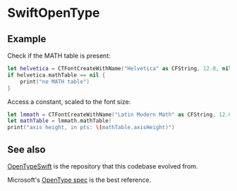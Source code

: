 # SwiftOpenType

## Example

Check if the MATH table is present:

```swift
let helvetica = CTFontCreateWithName("Helvetica" as CFString, 12.0, nil)
if helvetica.mathTable == nil {
    print("no MATH table")
}
```

Access a constant, scaled to the font size:

```swift
let lmmath = CTFontCreateWithName("Latin Modern Math" as CFString, 12.0, nil)
let mathTable = lmmath.mathTable!
print("axis height, in pts: \(mathTable.axisHeight)")
```

## See also

[OpenTypeSwift](https://github.com/mossprescott/OpenTypeSwift) is the repository that this codebase evolved from.

Microsoft's [OpenType spec](https://learn.microsoft.com/en-us/typography/opentype/spec/) is the best reference. 